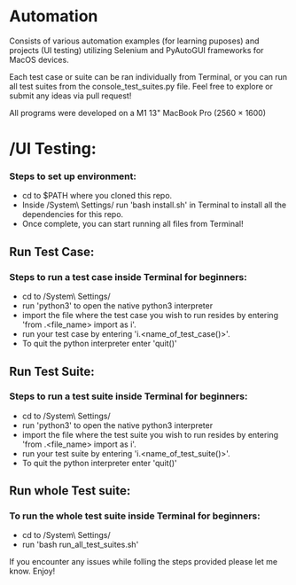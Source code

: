 # Automation

Consists of various automation examples (for learning puposes) and projects (UI testing) utilizing 
Selenium and PyAutoGUI frameworks for MacOS devices. 

Each test case or suite can be ran individually from Terminal, or you can run all test suites from the console_test_suites.py file.
Feel free to explore or submit any ideas via pull request! 

All programs were developed on a M1 13" MacBook Pro (2560 × 1600)


# /UI Testing:
### Steps to set up environment:

- cd to $PATH where you cloned this repo.
- Inside /System\ Settings/ run 'bash install.sh' in Terminal to install all the dependencies for this repo.
- Once complete, you can start running all files from Terminal!

## Run Test Case:
### Steps to run a test case inside Terminal for beginners:

- cd to /System\ Settings/
- run 'python3' to open the native python3 interpreter 
- import the file where the test case you wish to run resides by entering 'from <directory>.<file_name> import <Class Name> as i'.
- run your test case by entering 'i.<name_of_test_case()>'.
- To quit the python interpreter enter 'quit()'

## Run Test Suite:
### Steps to run a test suite inside Terminal for beginners:

- cd to /System\ Settings/
- run 'python3' to open the native python3 interpreter 
- import the file where the test suite you wish to run resides by entering 'from <directory>.<file_name> import <Class Name> as i'.
- run your test suite by entering 'i.<name_of_test_suite()>'.
- To quit the python interpreter enter 'quit()'

## Run whole Test suite:
### To run the whole test suite inside Terminal for beginners:

- cd to /System\ Settings/
- run 'bash run_all_test_suites.sh'

If you encounter any issues while folling the steps provided please let me know. Enjoy!

